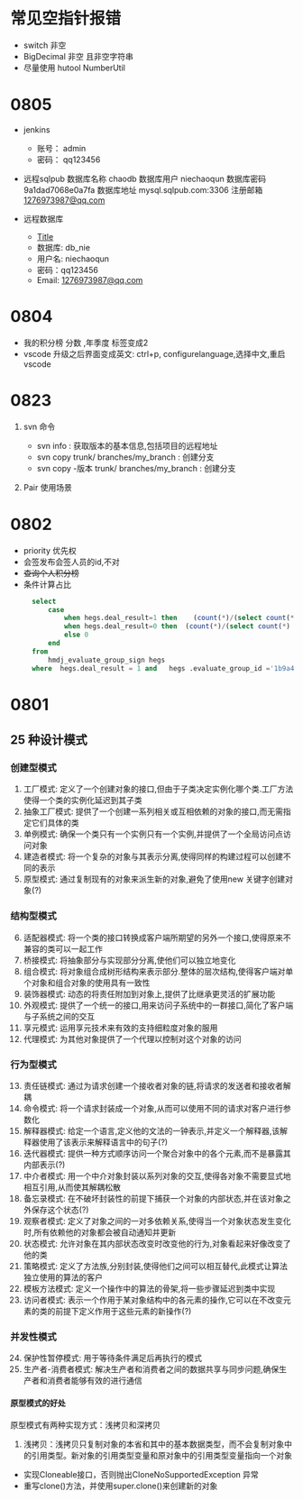 # 常见空指针报错
- switch 非空
- BigDecimal 非空 且非空字符串
- 尽量使用 hutool  NumberUtil
# 0805
- jenkins 
  - 账号： admin
  - 密码： qq123456
- 远程sqlpub
  数据库名称	chaodb
  数据库用户	niechaoqun
  数据库密码	9a1dad7068e0a7fa
  数据库地址	mysql.sqlpub.com:3306
  注册邮箱	1276973987@qq.com

- 远程数据库 
  - [Title](https://www.db4free.net/confirm.php?create=63eed9b3875e12ce1749e8e9e82d629f)
  - 数据库: db_nie
  - 用户名: niechaoqun
  - 密码：qq123456
  - Email: 1276973987@qq.com


# 0804
- 我的积分榜 分数 ,年季度 标签变成2
- vscode 升级之后界面变成英文: ctrl+p, configurelanguage,选择中文,重启vscode

# 0823
1. svn 命令
   - svn info : 获取版本的基本信息,包括项目的远程地址
   - svn copy trunk/ branches/my_branch : 创建分支
   - svn copy -版本 trunk/ branches/my_branch : 创建分支

2. Pair 使用场景
# 0802
- priority 优先权
- 会签发布会签人员的id,不对
- ~~查询个人积分榜~~
- 条件计算占比
  ``` sql
    select
		case 
			when hegs.deal_result=1 then 	(count(*)/(select count(*) from hmdj_evaluate_group_sign where  evaluate_group_id=hegs.evaluate_group_id)) > 0.8
			when hegs.deal_result=0 then  (count(*)/(select count(*) from hmdj_evaluate_group_sign where  evaluate_group_id=hegs.evaluate_group_id)) > 0.2
			else 0
		end
    from
        hmdj_evaluate_group_sign hegs
    where  hegs.deal_result = 1 and   hegs .evaluate_group_id ='1b9a420c0e954b4f86cc717b4cc5e3dc1'
  ``` 

# 0801
## 25 种设计模式
### 创建型模式
1. 工厂模式: 定义了一个创建对象的接口,但由于子类决定实例化哪个类.工厂方法使得一个类的实例化延迟到其子类
2. 抽象工厂模式: 提供了一个创建一系列相关或互相依赖的对象的接口,而无需指定它们具体的类
3. 单例模式: 确保一个类只有一个实例只有一个实例,并提供了一个全局访问点访问对象
4. 建造者模式: 将一个复杂的对象与其表示分离,使得同样的构建过程可以创建不同的表示
5. 原型模式: 通过复制现有的对象来派生新的对象,避免了使用new 关键字创建对象(?)

### 结构型模式
6. 适配器模式: 将一个类的接口转换成客户端所期望的另外一个接口,使得原来不兼容的类可以一起工作
7. 桥接模式: 将抽象部分与实现部分分离,使他们可以独立地变化
8. 组合模式: 将对象组合成树形结构来表示部分.整体的层次结构,使得客户端对单个对象和组合对象的使用具有一致性
9. 装饰器模式: 动态的将责任附加到对象上,提供了比继承更灵活的扩展功能
10. 外观模式: 提供了一个统一的接口,用来访问子系统中的一群接口,简化了客户端与子系统之间的交互
11. 享元模式: 运用享元技术来有效的支持细粒度对象的服用
12. 代理模式: 为其他对象提供了一个代理以控制对这个对象的访问

### 行为型模式
13. 责任链模式: 通过为请求创建一个接收者对象的链,将请求的发送者和接收者解耦
14. 命令模式: 将一个请求封装成一个对象,从而可以使用不同的请求对客户进行参数化
15. 解释器模式: 给定一个语言,定义他的文法的一钟表示,并定义一个解释器,该解释器使用了该表示来解释语言中的句子(?)
16. 迭代器模式: 提供一种方式顺序访问一个聚合对象中的各个元素,而不是暴露其内部表示(?)
17. 中介者模式: 用一个中介对象封装以系列对象的交互,使得各对象不需要显式地相互引用,从而使其解耦松散
18. 备忘录模式: 在不破坏封装性的前提下捕获一个对象的内部状态,并在该对象之外保存这个状态(?)
19. 观察者模式: 定义了对象之间的一对多依赖关系,使得当一个对象状态发生变化时,所有依赖他的对象都会被自动通知并更新
20. 状态模式: 允许对象在其内部状态改变时改变他的行为,对象看起来好像改变了他的类
21. 策略模式: 定义了方法族,分别封装,使得他们之间可以相互替代,此模式让算法独立使用的算法的客户
22. 模板方法模式: 定义一个操作中的算法的骨架,将一些步骤延迟到类中实现
23. 访问者模式: 表示一个作用于某对象结构中的各元素的操作,它可以在不改变元素的类的前提下定义作用于这些元素的新操作(?)

### 并发性模式
24. 保护性暂停模式: 用于等待条件满足后再执行的模式
25. 生产者-消费者模式: 解决生产者和消费者之间的数据共享与同步问题,确保生产者和消费者能够有效的进行通信

 

#### 原型模式的好处
原型模式有两种实现方式：浅拷贝和深拷贝
1. 浅拷贝：浅拷贝只复制对象的本省和其中的基本数据类型，而不会复制对象中的引用类型。新对象的引用类型变量和原对象中的引用类型变量指向一个对象
  - 实现Cloneable接口，否则抛出CloneNoSupportedException 异常
  - 重写clone()方法，并使用super.clone()来创建新的对象

